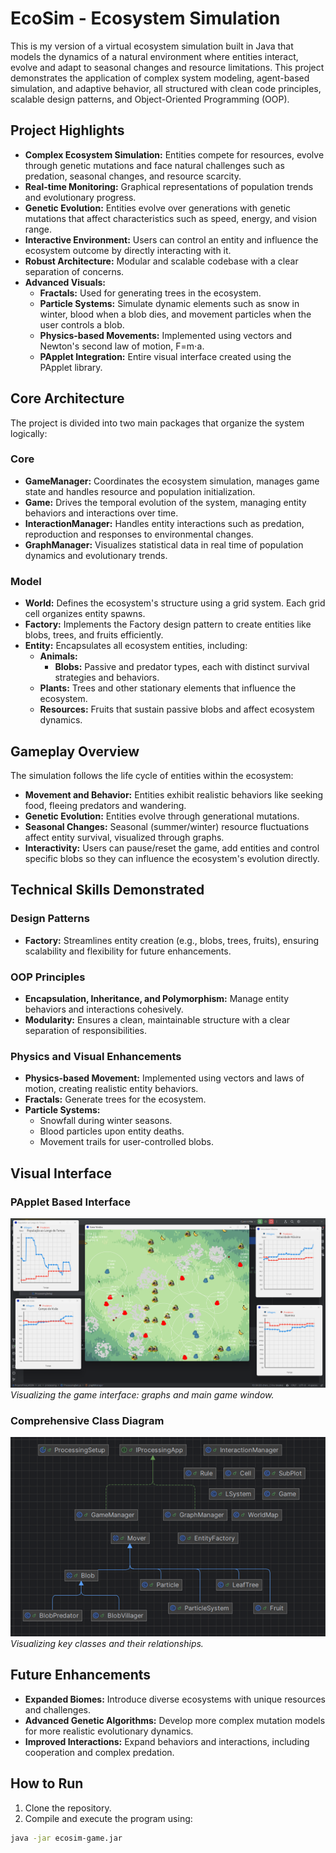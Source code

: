 # EcoSim - Ecosystem Simulation

This is my version of a virtual ecosystem simulation built in Java that models the dynamics of a natural environment where entities interact, evolve and adapt to seasonal changes and resource limitations. This project demonstrates the application of complex system modeling, agent-based simulation, and adaptive behavior, all structured with clean code principles, scalable design patterns, and Object-Oriented Programming (OOP).

## Project Highlights

* **Complex Ecosystem Simulation:** Entities compete for resources, evolve through genetic mutations and face natural challenges such as predation, seasonal changes, and resource scarcity.
* **Real-time Monitoring:** Graphical representations of population trends and evolutionary progress.
* **Genetic Evolution:** Entities evolve over generations with genetic mutations that affect characteristics such as speed, energy, and vision range.
* **Interactive Environment:** Users can control an entity and influence the ecosystem outcome by directly interacting with it.
* **Robust Architecture:** Modular and scalable codebase with a clear separation of concerns.
* **Advanced Visuals:**
  * **Fractals:** Used for generating trees in the ecosystem.
  * **Particle Systems:** Simulate dynamic elements such as snow in winter, blood when a blob dies, and movement particles when the user controls a blob.
  * **Physics-based Movements:** Implemented using vectors and Newton's second law of motion, F=m⋅a.
  * **PApplet Integration:** Entire visual interface created using the PApplet library.

## Core Architecture

The project is divided into two main packages that organize the system logically:

### Core

* **GameManager:** Coordinates the ecosystem simulation, manages game state and handles resource and population initialization.
* **Game:** Drives the temporal evolution of the system, managing entity behaviors and interactions over time.
* **InteractionManager:** Handles entity interactions such as predation, reproduction and responses to environmental changes.
* **GraphManager:** Visualizes statistical data in real time of population dynamics and evolutionary trends.

### Model

* **World:** Defines the ecosystem's structure using a grid system. Each grid cell organizes entity spawns.
* **Factory:** Implements the Factory design pattern to create entities like blobs, trees, and fruits efficiently.
* **Entity:** Encapsulates all ecosystem entities, including:
  * **Animals:**
    * **Blobs:** Passive and predator types, each with distinct survival strategies and behaviors.
  * **Plants:** Trees and other stationary elements that influence the ecosystem.
  * **Resources:** Fruits that sustain passive blobs and affect ecosystem dynamics.

## Gameplay Overview

The simulation follows the life cycle of entities within the ecosystem:

* **Movement and Behavior:** Entities exhibit realistic behaviors like seeking food, fleeing predators and wandering.
* **Genetic Evolution:** Entities evolve through generational mutations.
* **Seasonal Changes:** Seasonal (summer/winter) resource fluctuations affect entity survival, visualized through graphs.
* **Interactivity:** Users can pause/reset the game, add entities and control specific blobs so they can influence the ecosystem's evolution directly.

## Technical Skills Demonstrated

### Design Patterns

* **Factory:** Streamlines entity creation (e.g., blobs, trees, fruits), ensuring scalability and flexibility for future enhancements.

### OOP Principles

* **Encapsulation, Inheritance, and Polymorphism:** Manage entity behaviors and interactions cohesively.
* **Modularity:** Ensures a clean, maintainable structure with a clear separation of responsibilities.

### Physics and Visual Enhancements

* **Physics-based Movement:** Implemented using vectors and laws of motion, creating realistic entity behaviors.
* **Fractals:** Generate trees for the ecosystem.
* **Particle Systems:**
  * Snowfall during winter seasons.
  * Blood particles upon entity deaths.
  * Movement trails for user-controlled blobs.

## Visual Interface

### PApplet Based Interface
![Game Interface](src/data/gameWindows.png)  
*Visualizing the game interface: graphs and main game window.*

### Comprehensive Class Diagram
![Class Diagram](src/data/classDiagram.png)  
*Visualizing key classes and their relationships.*

## Future Enhancements

* **Expanded Biomes:** Introduce diverse ecosystems with unique resources and challenges.
* **Advanced Genetic Algorithms:** Develop more complex mutation models for more realistic evolutionary dynamics.
* **Improved Interactions:** Expand behaviors and interactions, including cooperation and complex predation.

## How to Run

1. Clone the repository.
2. Compile and execute the program using:

```bash
java -jar ecosim-game.jar
